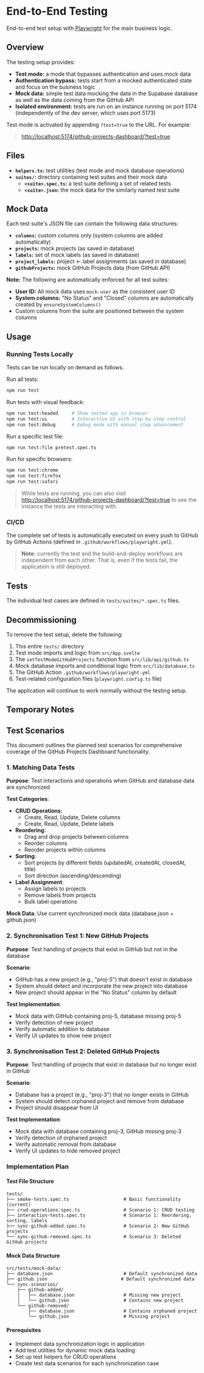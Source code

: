 # End-to-End Testing

End-to-end test setup with [Playwright](https://playwright.dev/) for the main business logic.

## Overview

The testing setup provides:

- **Test mode:** a mode that bypasses authentication and uses mock data
- **Authentication bypass:** tests start from a mocked authenticated state and focus on the business logic
- **Mock data:** simple test data mocking the data in the Supabase database as well as the data coming from the GitHub API
- **Isolated environment:** tests are run on an instance running on port 5174 (independently of the dev server, which uses port 5173)

Test mode is activated by appending `?test=true` to the URL. For example:

> <http://localhost:5174/github-projects-dashboard/?test=true>

## Files

- **`helpers.ts`:** test utilities (test mode and mock database operations)
- **`suites/`:** directory containing test suites and their mock data
  - **`<suite>.spec.ts`:** a test suite defining a set of related tests
  - **`<suite>.json`:** the mock data for the similarly named test suite

## Mock Data

Each test suite's JSON file can contain the following data structures:

- **`columns`:** custom columns only (system columns are added automatically)
- **`projects`:** mock projects (as saved in database)
- **`labels`:** set of mock labels (as saved in database)
- **`project_labels`:** project ← label assignments (as saved in database)
- **`githubProjects`:** mock GitHub Projects data (from GitHub API)

**Note:** The following are automatically enforced for all test suites:
- **User ID:** All mock data uses `mock-user` as the consistent user ID
- **System columns:** "No Status" and "Closed" columns are automatically created by `ensureSystemColumns()`
- Custom columns from the suite are positioned between the system columns

## Usage

### Running Tests Locally

Tests can be run locally on demand as follows.

Run all tests:

```bash
npm run test
```

Run tests with visual feedback:

```bash
npm run test:headed     # Show tested app in browser
npm run test:ui         # Interactive UI with step-by-step control
npm run test:debug      # Debug mode with manual step advancement
```

Run a specific test file:

```bash
npm run test:file pretest.spec.ts
```

Run for specific browsers:

```bash
npm run test:chrome
npm run test:firefox
npm run test:safari
```

> While tests are running, you can also visit <http://localhost:5174/github-projects-dashboard/?test=true> to see the instance the tests are interacting with.

### CI/CD

The complete set of tests is automatically executed on every push to GitHub by GitHub Actions (defined in `.github/workflows/playwright.yml`).

> **Note:** currently the test and the build-and-deploy workflows are independent from each other. That is, even if the tests fail, the application is still deployed.

## Tests

The individual test cases are defined in `tests/suites/*.spec.ts` files.

## Decommissioning

To remove the test setup, delete the following:

1. This entire `tests/` directory
2. Test mode imports and logic from `src/App.svelte`
3. The `setTestModeGitHubProjects` function from `src/lib/api/github.ts`
4. Mock database imports and conditional logic from `src/lib/database.ts`
5. The GitHub Action `.github/workflows/playwright.yml`
6. Test-related configuration files (`playwright.config.ts` file)

The application will continue to work normally without the testing setup.

## Temporary Notes

## Test Scenarios

This document outlines the planned test scenarios for comprehensive coverage of the GitHub Projects Dashboard functionality.

### 1. Matching Data Tests
**Purpose**: Test interactions and operations when GitHub and database data are synchronized

**Test Categories**:
- **CRUD Operations**:
  - Create, Read, Update, Delete columns
  - Create, Read, Update, Delete labels
- **Reordering**:
  - Drag and drop projects between columns
  - Reorder columns
  - Reorder projects within columns
- **Sorting**:
  - Sort projects by different fields (updatedAt, createdAt, closedAt, title)
  - Sort direction (ascending/descending)
- **Label Assignment**:
  - Assign labels to projects
  - Remove labels from projects
  - Bulk label operations

**Mock Data**: Use current synchronized mock data (database.json + github.json)

### 2. Synchronisation Test 1: New GitHub Projects
**Purpose**: Test handling of projects that exist in GitHub but not in the database

**Scenario**:
- GitHub has a new project (e.g., "proj-5") that doesn't exist in database
- System should detect and incorporate the new project into database
- New project should appear in the "No Status" column by default

**Test Implementation**:
- Mock data with GitHub containing proj-5, database missing proj-5
- Verify detection of new project
- Verify automatic addition to database
- Verify UI updates to show new project

### 3. Synchronisation Test 2: Deleted GitHub Projects
**Purpose**: Test handling of projects that exist in database but no longer exist in GitHub

**Scenario**:
- Database has a project (e.g., "proj-3") that no longer exists in GitHub
- System should detect orphaned project and remove from database
- Project should disappear from UI

**Test Implementation**:
- Mock data with database containing proj-3, GitHub missing proj-3
- Verify detection of orphaned project
- Verify automatic removal from database
- Verify UI updates to hide removed project

### Implementation Plan

#### Test File Structure
```
tests/
├── smoke-tests.spec.ts                    # Basic functionality (current)
├── crud-operations.spec.ts                # Scenario 1: CRUD testing
├── interaction-tests.spec.ts              # Scenario 1: Reordering, sorting, labels
├── sync-github-added.spec.ts              # Scenario 2: New GitHub projects
└── sync-github-removed.spec.ts            # Scenario 3: Deleted GitHub projects
```

#### Mock Data Structure
```
src/tests/mock-data/
├── database.json                          # Default synchronized data
├── github.json                           # Default synchronized data
└── sync-scenarios/
    ├── github-added/
    │   ├── database.json                  # Missing new project
    │   └── github.json                    # Contains new project
    └── github-removed/
        ├── database.json                  # Contains orphaned project
        └── github.json                    # Missing project
```

#### Prerequisites
- Implement data synchronization logic in application
- Add test utilities for dynamic mock data loading
- Set up test helpers for CRUD operations
- Create test data scenarios for each synchronization case
